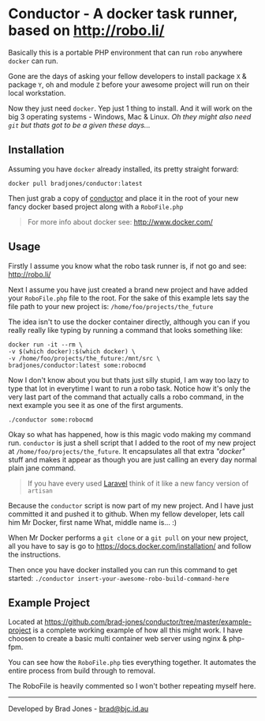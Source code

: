 Conductor - A docker task runner, based on http://robo.li/
================================================================================
Basically this is a portable PHP environment that can
run ```robo``` anywhere ```docker``` can run.

Gone are the days of asking your fellow developers to install package ```X``` &
package ```Y```, oh and module ```Z``` before your awesome project will run on
their local workstation.

Now they just need ```docker```. Yep just 1 thing to install.
And it will work on the big 3 operating systems - Windows, Mac & Linux.
_Oh they might also need ```git``` but thats got to be a given these days..._

Installation
--------------------------------------------------------------------------------
Assuming you have ```docker``` already installed, its pretty straight forward:

	docker pull bradjones/conductor:latest

Then just grab a copy of [conductor](http://git.io/jCzW) and place it in the
root of your new fancy docker based project along with a ```RoboFile.php```

> For more info about docker see: http://www.docker.com/

Usage
--------------------------------------------------------------------------------
Firstly I assume you know what the robo task runner is,
if not go and see: http://robo.li/

Next I assume you have just created a brand new project and have added your
```RoboFile.php``` file to the root. For the sake of this example lets say the
file path to your new project is: ```/home/foo/projects/the_future```

The idea isn't to use the docker container directly, although you can if you
really really like typing by running a command that looks something like:

	docker run -it --rm \
	-v $(which docker):$(which docker) \
	-v /home/foo/projects/the_future:/mnt/src \
	bradjones/conductor:latest some:robocmd

Now I don't know about you but thats just silly stupid, I am way too lazy to
type that lot in everytime I want to run a robo task. Notice how it's only the
very last part of the command that actually calls a robo command, in the next
example you see it as one of the first arguments.

	./conductor some:robocmd

Okay so what has happened, how is this magic vodo making my command run.
```conductor``` is just a shell script that I added to the root of my new
project at ```/home/foo/projects/the_future```. It encapsulates all that extra
_"docker"_ stuff and makes it appear as though you are just calling an every day
normal plain jane command.

> If you have every used [Laravel](http://laravel.com)
> think of it like a new fancy version of ```artisan```

Because the ```conductor``` script is now part of my new project. And I have
just committed it and pushed it to github. When my fellow developer, lets call
him Mr Docker, first name What, middle name is... :)

When Mr Docker performs a ```git clone``` or a ```git pull``` on your new
project, all you have to say is go to https://docs.docker.com/installation/
and follow the instructions.

Then once you have docker installed you can run this command to get started:
```./conductor insert-your-awesome-robo-build-command-here```

Example Project
--------------------------------------------------------------------------------
Located at https://github.com/brad-jones/conductor/tree/master/example-project
is a complete working example of how all this might work. I have choosen to
create a basic multi container web server using nginx & php-fpm.

You can see how the ```RoboFile.php``` ties everything together.
It automates the entire process from build through to removal.

The RoboFile is heavily commented so I won't bother repeating myself here.

--------------------------------------------------------------------------------
Developed by Brad Jones - brad@bjc.id.au
